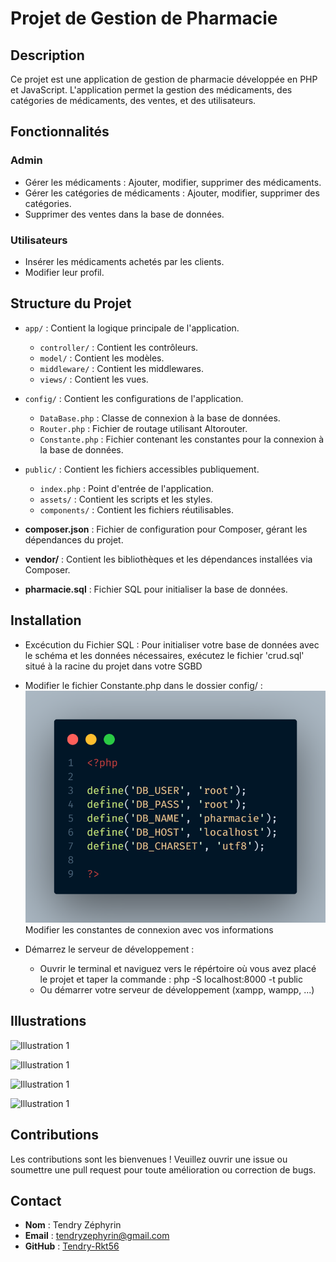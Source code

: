 # Projet de Gestion de Pharmacie

## Description
Ce projet est une application de gestion de pharmacie développée en PHP et JavaScript. L'application permet la gestion des médicaments, des catégories de médicaments, des ventes, et des utilisateurs.

## Fonctionnalités

### Admin
- Gérer les médicaments : Ajouter, modifier, supprimer des médicaments.
- Gérer les catégories de médicaments : Ajouter, modifier, supprimer des catégories.
- Supprimer des ventes dans la base de données.
  
### Utilisateurs
- Insérer les médicaments achetés par les clients.
- Modifier leur profil.

## Structure du Projet

- `app/` : Contient la logique principale de l'application.
  - `controller/` : Contient les contrôleurs.
  - `model/` : Contient les modèles.
  - `middleware/` : Contient les middlewares.
  - `views/` : Contient les vues.

- `config/` : Contient les configurations de l'application.
  - `DataBase.php` : Classe de connexion à la base de données.
  - `Router.php` : Fichier de routage utilisant Altorouter.
  - `Constante.php` : Fichier contenant les constantes pour la connexion à la base de données.

- `public/` : Contient les fichiers accessibles publiquement.
  - `index.php` : Point d'entrée de l'application.
  - `assets/` : Contient les scripts et les styles.
  - `components/` : Contient les fichiers réutilisables.

- **composer.json** : Fichier de configuration pour Composer, gérant les dépendances du projet.
- **vendor/** : Contient les bibliothèques et les dépendances installées via Composer.
- **pharmacie.sql** : Fichier SQL pour initialiser la base de données.

## Installation
- Excécution du Fichier SQL :
    Pour initialiser votre base de données avec le schéma et les données nécessaires, exécutez le fichier 'crud.sql' situé à la racine du projet dans votre SGBD 	 

- Modifier le fichier Constante.php dans le dossier config/ :
     ![illustration](public/image/code.png)
     Modifier les constantes de connexion avec vos informations

- Démarrez le serveur de développement :
    - Ouvrir le terminal et naviguez vers le répértoire où vous avez placé le projet et taper la commande :
    php -S localhost:8000 -t public
    - Ou démarrer votre serveur de développement (xampp, wampp, ...)

## Illustrations
![Illustration 1](public/illustrations/1.png)

![Illustration 1](public/illustrations/2.png)

![Illustration 1](public/illustrations/3.png)

![Illustration 1](public/illustrations/4.png)


## Contributions
Les contributions sont les bienvenues ! Veuillez ouvrir une issue ou soumettre une pull request pour toute amélioration ou correction de bugs.

## Contact
- **Nom** : Tendry Zéphyrin
- **Email** : tendryzephyrin@gmail.com
- **GitHub** : [Tendry-Rkt56](https://github.com/Tendry-Rkt56)